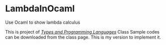 # LambdaInOcaml
Use Ocaml to show lambda calculus

This is project of [*Types and Programming Languages*](http://www.cis.upenn.edu/~bcpierce/tapl/) Class
Sample codes can be downloaded from the class page. This is my version to implement it.

